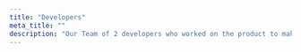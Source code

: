 ```yaml
---
title: "Developers"
meta_title: ""
description: "Our Team of 2 developers who worked on the product to make it."
---
```

